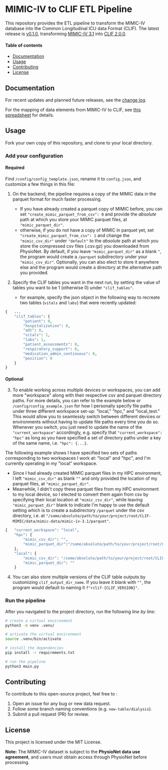 # MIMIC-IV to CLIF ETL Pipeline

This repository provides the ETL pipeline to transform the MIMIC-IV database into the Common Longitudinal ICU data Format (CLIF). The latest release is [v0.1.0](CHANGELOG.md#v010---2025-04-27), transforming [MIMIC-IV 3.1](https://physionet.org/content/mimiciv/3.1/) into [CLIF 2.0.0](https://clif-consortium.github.io/website/data-dictionary/data-dictionary-2.0.0.html). 


#### Table of contents
- [Documentation](#documentation)
- [Usage](#usage)
- [Contributing](#contributing)
- [License](#license)

## Documentation
For recent updates and planned future releases, see the [change log](CHANGELOG.md).

For the mapping of data elements from MIMIC-IV to CLIF, see [this spreadsheet](https://docs.google.com/spreadsheets/d/1QhybvnlIuNFw0t94JPE6ei2Ei6UgzZAbGgwjwZCTtxE/edit?usp=sharing.) for details.

## Usage
Fork your own copy of this repository, and clone to your local directory. 

### Add your configuration

#### Required

Find `/config/config_template.json`, rename it to `config.json`, and customize a few things in this file:

1. On the backend, the pipeline requires a copy of the MIMIC data in the parquet format for much faster processing. 
    - If you have already created a parquet copy of MIMIC before, you can set `"create_mimic_parquet_from_csv": 0` and provide the *absolute* path at which you store your MIMIC parquet files, at `"mimic_parquet_dir"`.
    - otherwise, if you do not have a copy of MIMIC in parquet yet, set `"create_mimic_parquet_from_csv": 1` and change the `"mimic_csv_dir"` under `"default"` to the *absolute* path at which you store the compressed csv files (.csv.gz) you downloaded from PhysioNet. By default, if you leave `"mimic_parquet_dir"` as a blank `"`, the program would create a `/parquet` subdirectory under your `"mimic_csv_dir"`. Optionally, you can also elect to store it anywhere else and the program would create a directory at the alternative path you provided. 

2. Specify the CLIF tables you want in the next run, by setting the value of tables you want to be 1 (otherwise 0) under `"clif_tables"`. 
    - for example, specify the json object in the following way to recreate two tables (`vitals` and `labs`) that were recently updated:

```python
{   ...
    "clif_tables": {
        "patient": 0,
        "hospitalization": 0,
        "adt": 0,
        "vitals": 1,
        "labs": 1,
        "patient_assessments": 0,
        "respiratory_support": 0,
        "medication_admin_continuous": 0,
        "position": 0
    }
}
```

#### Optional
3. To enable working across multiple devices or workspaces, you can add more "workspace" along with their respective csv and parquet directory paths. For more details, you can refer to the example below or `/config/config_example.json` for how I personally specify file paths under three different workspace set-up: "local," "hpc," and "local_test." This would allow you to seamlessly switch between different devices or environments without having to update file paths every time you do so. Whenever you switch, you just need to update the name of the `"current_workspace"` accordingly, e.g. specify that `"current_workspace": "hpc"` as long as you have specified a set of directory paths under a key of the same name, i.e. `"hpc": {...}`. 

The following example shows I have specified two sets of paths corresponding to two workspaces I work at: "local" and "hpc", and I'm currently operating in my "local" workspace. 
- Since I had already created MIMIC parquet files in my HPC environment, I left `"mimic_csv_dir"` as blank `""` and only provided the location of my parquet files, at `"mimic_parquet_dir"`.
- Meanwhile, I didn't copy these parquet files from my HPC environment to my local device, so I elected to convert them again from csv by specifying their local location at `"mimic_csv_dir"`, while leaving `"mimic_parquet_dir"` blank to indicate I'm happy to use the default setting which is to create a subdirectory `/parquet` under the csv directory, i.e. at `"/some/absolute/path/to/your/project/root/CLIF-MIMIC/data/mimic-data/mimic-iv-3.1/parquet"`.

```python
{   "current_workspace": "local",
    "hpc": {
        "mimic_csv_dir": "",
        "mimic_parquet_dir":"/some/absolute/path/to/your/project/root/CLIF-MIMIC/data/mimic-data/mimic-iv-3.1/parquet"
    },
    "local": {
        "mimic_csv_dir": "/some/absolute/path/to/your/project/root/CLIF-MIMIC/data/mimic-data/mimic-iv-3.1",
        "mimic_parquet_dir": ""
    }
```

4. You can also store multiple versions of the CLIF table outputs by customizing `clif_output_dir_name`. If you leave it blank with `""`, the program would default to naming it `f"rclif-{CLIF_VERSION}"`. 

### Run the pipeline
After you navigated to the project directory, run the following *line by line*:

```sh
# create a virtual environment
python3 -m venv .venv/

# activate the virtual environment
source .venv/bin/activate

# install the dependencies
pip install -r requirements.txt

# run the pipeline
python3 main.py
```

## Contributing
To contribute to this open-source project, feel free to :
1. Open an issue for any bug or new data request.
2. Follow some branch naming conventions (e.g. `new-table/dialysis`).
3. Submit a pull request (PR) for review.

## License
This project is licensed under the MIT License. 

**Note:** The MIMIC-IV dataset is subject to the **PhysioNet data use agreement**, and users must obtain access through PhysioNet before processing.